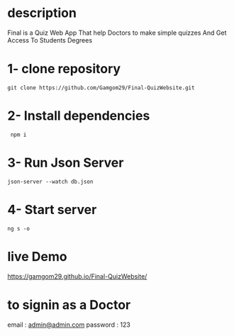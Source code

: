 # description
<p>
 Final is a Quiz Web App That help Doctors to make simple quizzes And Get Access To Students Degrees
</p>

# 1- clone repository
```
git clone https://github.com/Gamgom29/Final-QuizWebsite.git
```

# 2- Install dependencies
```
 npm i 
```
# 3- Run Json Server
```
json-server --watch db.json
```
# 4- Start server
```
ng s -o
```
# live Demo 
https://gamgom29.github.io/Final-QuizWebsite/
# to signin as a Doctor
email : admin@admin.com
password : 123
